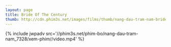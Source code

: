 ```yaml
---
layout: page
title: Bride Of The Century
thumb: http://cdn.phim3s.net/images/films/thumb/nang-dau-tram-nam-bride-of-the-century-2014.jpg
---
```

{% include jwpadv src='//phim3s.net/phim-bo/nang-dau-tram-nam_7328/xem-phim//video.mp4' %}